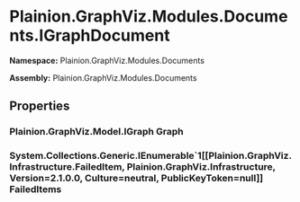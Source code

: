 
# Plainion.GraphViz.Modules.Documents.IGraphDocument

**Namespace:** Plainion.GraphViz.Modules.Documents

**Assembly:** Plainion.GraphViz.Modules.Documents


## Properties

### Plainion.GraphViz.Model.IGraph Graph

### System.Collections.Generic.IEnumerable`1[[Plainion.GraphViz.Infrastructure.FailedItem, Plainion.GraphViz.Infrastructure, Version=2.1.0.0, Culture=neutral, PublicKeyToken=null]] FailedItems
